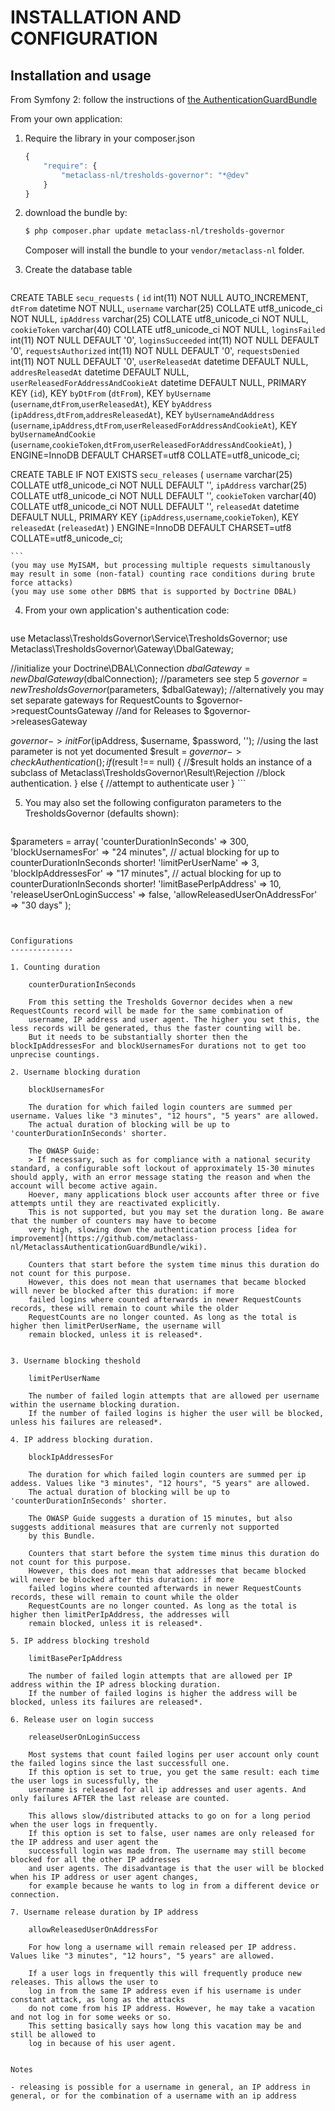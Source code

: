 INSTALLATION AND CONFIGURATION
==============================

Installation and usage
----------------------

From Symfony 2: follow the instructions of [the AuthenticationGuardBundle](https://github.com/metaclass-nl/MetaclassAuthenticationGuardBundle)

From your own application:

1. Require the library in your composer.json
	```js
	{
	    "require": {
	        "metaclass-nl/tresholds-governor": "*@dev"
	    }
	}
	```
2. download the bundle by:

	``` bash
	$ php composer.phar update metaclass-nl/tresholds-governor
	```

	Composer will install the bundle to your `vendor/metaclass-nl` folder.

3. Create the database table

	```sql
CREATE TABLE `secu_requests` (
  `id` int(11) NOT NULL AUTO_INCREMENT,
  `dtFrom` datetime NOT NULL,
  `username` varchar(25) COLLATE utf8_unicode_ci NOT NULL,
  `ipAddress` varchar(25) COLLATE utf8_unicode_ci NOT NULL,
  `cookieToken` varchar(40) COLLATE utf8_unicode_ci NOT NULL,
  `loginsFailed` int(11) NOT NULL DEFAULT '0',
  `loginsSucceeded` int(11) NOT NULL DEFAULT '0',
  `requestsAuthorized` int(11) NOT NULL DEFAULT '0',
  `requestsDenied` int(11) NOT NULL DEFAULT '0',
  `userReleasedAt` datetime DEFAULT NULL,
  `addresReleasedAt` datetime DEFAULT NULL,
  `userReleasedForAddressAndCookieAt` datetime DEFAULT NULL,
  PRIMARY KEY (`id`),
  KEY `byDtFrom` (`dtFrom`),
  KEY `byUsername` (`username`,`dtFrom`,`userReleasedAt`),
  KEY `byAddress` (`ipAddress`,`dtFrom`,`addresReleasedAt`),
  KEY `byUsernameAndAddress` (`username`,`ipAddress`,`dtFrom`,`userReleasedForAddressAndCookieAt`),
  KEY `byUsernameAndCookie` (`username`,`cookieToken`,`dtFrom`,`userReleasedForAddressAndCookieAt`),
) ENGINE=InnoDB  DEFAULT CHARSET=utf8 COLLATE=utf8_unicode_ci;

CREATE TABLE IF NOT EXISTS `secu_releases` (
  `username` varchar(25) COLLATE utf8_unicode_ci NOT NULL DEFAULT '',
  `ipAddress` varchar(25) COLLATE utf8_unicode_ci NOT NULL DEFAULT '',
  `cookieToken` varchar(40) COLLATE utf8_unicode_ci NOT NULL DEFAULT '',
  `releasedAt` datetime DEFAULT NULL,
  PRIMARY KEY (`ipAddress`,`username`,`cookieToken`),
  KEY `releasedAt` (`releasedAt`)
) ENGINE=InnoDB DEFAULT CHARSET=utf8 COLLATE=utf8_unicode_ci;
  
	```
	(you may use MyISAM, but processing multiple requests simultanously may result in some (non-fatal) counting race conditions during brute force attacks)
	(you may use some other DBMS that is supported by Doctrine DBAL)

4. From your own application's authentication code:

	```php
use Metaclass\TresholdsGovernor\Service\TresholdsGovernor;
use Metaclass\TresholdsGovernor\Gateway\DbalGateway;

//initialize your Doctrine\DBAL\Connection
$dbalGateway = new DbalGateway($dbalConnection);
//parameters see step 5
$governor = new TresholdsGovernor($parameters, $dbalGateway);
//alternatively you may set separate gateways for RequestCounts to $governor->requestCountsGateway 
//and for Releases to $governor->releasesGateway

$governor->initFor($ipAddress, $username, $password, ''); //using the last parameter is not yet documented 
$result = $governor->checkAuthentication();
if ($result !== null) {
	//$result holds an instance of a subclass of Metaclass\TresholdsGovernor\Result\Rejection
	//block authentication. 
} else {
    //attempt to authenticate user
} 
	```

5. You may also set the following configuraton parameters to the TresholdsGovernor (defaults shown):

	```php
$parameters = array(
    'counterDurationInSeconds' => 300,
    'blockUsernamesFor' => "24 minutes",     // actual blocking for up to counterDurationInSeconds shorter!
    'limitPerUserName' => 3,
    'blockIpAddressesFor' => "17 minutes",   // actual blocking for up to counterDurationInSeconds shorter!
    'limitBasePerIpAddress' => 10,
    'releaseUserOnLoginSuccess' => false,
    'allowReleasedUserOnAddressFor' => "30 days" );
```

  
Configurations
--------------

1. Counting duration

	counterDurationInSeconds

	From this setting the Tresholds Governor decides when a new RequestCounts record will be made for the same combination of 
	username, IP address and user agent. The higher you set this, the less records will be generated, thus the faster counting will be. 
	But it needs to be substantially shorter then the blockIpAddressesFor and blockUsernamesFor durations not to get too unprecise countings.
	
2. Username blocking duration
 
	blockUsernamesFor
	
	The duration for which failed login counters are summed per username. Values like "3 minutes", "12 hours", "5 years" are allowed.
	The actual duration of blocking will be up to 'counterDurationInSeconds' shorter.
	
	The OWASP Guide: 
	> If necessary, such as for compliance with a national security standard, a configurable soft lockout of approximately 15-30 minutes should apply, with an error message stating the reason and when the account will become active again.
	Hoever, many applications block user accounts after three or five attempts until they are reactivated explicitly. 
	This is not supported, but you may set the duration long. Be aware that the number of counters may have to become
	very high, slowing down the authentication process [idea for improvement](https://github.com/metaclass-nl/MetaclassAuthenticationGuardBundle/wiki). 

	Counters that start before the system time minus this duration do not count for this purpose.
	However, this does not mean that usernames that became blocked will never be blocked after this duration: if more 
	failed logins where counted afterwards in newer RequestCounts records, these will remain to count while the older
	RequestCounts are no longer counted. As long as the total is higher then limitPerUserName, the username will
	remain blocked, unless it is released*.
	

3. Username blocking theshold

	limitPerUserName
	
	The number of failed login attempts that are allowed per username within the username blocking duration. 
	If the number of failed logins is higher the user will be blocked, unless his failures are released*.
	
4. IP address blocking duration.

	blockIpAddressesFor 
	
	The duration for which failed login counters are summed per ip addess. Values like "3 minutes", "12 hours", "5 years" are allowed.
	The actual duration of blocking will be up to 'counterDurationInSeconds' shorter.
	
	The OWASP Guide suggests a duration of 15 minutes, but also suggests additional measures that are currenly not supported
	by this Bundle. 
	
	Counters that start before the system time minus this duration do not count for this purpose.
	However, this does not mean that addresses that became blocked will never be blocked after this duration: if more 
	failed logins where counted afterwards in newer RequestCounts records, these will remain to count while the older
	RequestCounts are no longer counted. As long as the total is higher then limitPerIpAddress, the addresses will
	remain blocked, unless it is released*.
	
5. IP address blocking treshold
	
	limitBasePerIpAddress
	
	The number of failed login attempts that are allowed per IP address within the IP adress blocking duration. 
	If the number of failed logins is higher the address will be blocked, unless its failures are released*.
	
6. Release user on login success

	releaseUserOnLoginSuccess
	
	Most systems that count failed logins per user account only count the failed logins since the last successfull one.
	If this option is set to true, you get the same result: each time the user logs in sucessfully, the
	username is released for all ip addresses and user agents. And only failures AFTER the last release are counted. 

	This allows slow/distributed attacks to go on for a long period when the user logs in frequently.
	If this option is set to false, user names are only released for the IP address and user agent the
	successfull login was made from. The username may still become blocked for all the other IP addresses 
	and user agents. The disadvantage is that the user will be blocked when his IP address or user agent changes,
	for example because he wants to log in from a different device or connection.

7. Username release duration by IP address

	allowReleasedUserOnAddressFor
	
	For how long a username will remain released per IP address. Values like "3 minutes", "12 hours", "5 years" are allowed.

	If a user logs in frequently this will frequently produce new releases. This allows the user to
	log in from the same IP address even if his username is under constant attack, as long as the attacks 
	do not come from his IP address. However, he may take a vacation and not log in for some weeks or so. 
	This setting basically says how long this vacation may be and still be allowed to
	log in because of his user agent.
	

Notes

- releasing is possible for a username in general, an IP address in general, or for the combination of a username with an ip address

